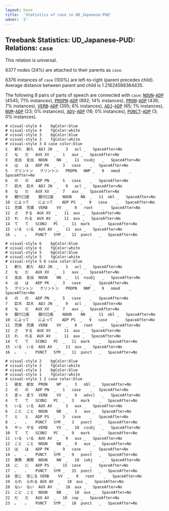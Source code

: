 ```yaml
---
layout: base
title:  'Statistics of case in UD_Japanese-PUD'
udver: '2'
---
```


## Treebank Statistics: UD_Japanese-PUD: Relations: `case`

This relation is universal.

6377 nodes (24%) are attached to their parents as `case`.

6376 instances of `case` (100%) are left-to-right (parent precedes child).
Average distance between parent and child is 1.21624588364435.

The following 8 pairs of parts of speech are connected with `case`: <tt><a href="ja_pud-pos-NOUN.html">NOUN</a></tt>-<tt><a href="ja_pud-pos-ADP.html">ADP</a></tt> (4545; 71% instances), <tt><a href="ja_pud-pos-PROPN.html">PROPN</a></tt>-<tt><a href="ja_pud-pos-ADP.html">ADP</a></tt> (892; 14% instances), <tt><a href="ja_pud-pos-PRON.html">PRON</a></tt>-<tt><a href="ja_pud-pos-ADP.html">ADP</a></tt> (436; 7% instances), <tt><a href="ja_pud-pos-VERB.html">VERB</a></tt>-<tt><a href="ja_pud-pos-ADP.html">ADP</a></tt> (395; 6% instances), <tt><a href="ja_pud-pos-ADJ.html">ADJ</a></tt>-<tt><a href="ja_pud-pos-ADP.html">ADP</a></tt> (65; 1% instances), <tt><a href="ja_pud-pos-NUM.html">NUM</a></tt>-<tt><a href="ja_pud-pos-ADP.html">ADP</a></tt> (23; 0% instances), <tt><a href="ja_pud-pos-ADV.html">ADV</a></tt>-<tt><a href="ja_pud-pos-ADP.html">ADP</a></tt> (18; 0% instances), <tt><a href="ja_pud-pos-PUNCT.html">PUNCT</a></tt>-<tt><a href="ja_pud-pos-ADP.html">ADP</a></tt> (3; 0% instances).


~~~ conllu
# visual-style 4	bgColor:blue
# visual-style 4	fgColor:white
# visual-style 3	bgColor:blue
# visual-style 3	fgColor:white
# visual-style 3 4 case	color:blue
1	新た	新た	ADJ	JN	_	3	acl	_	SpaceAfter=No
2	な	だ	AUX	XV	_	1	aux	_	SpaceAfter=No
3	支出	支出	NOUN	NN	_	11	nsubj	_	SpaceAfter=No
4	は	は	ADP	PK	_	3	case	_	SpaceAfter=No
5	クリントン	クリントン	PROPN	NNP	_	9	nmod	_	SpaceAfter=No
6	の	の	ADP	PN	_	5	case	_	SpaceAfter=No
7	巨大	巨大	ADJ	JN	_	9	acl	_	SpaceAfter=No
8	な	だ	AUX	XV	_	7	aux	_	SpaceAfter=No
9	銀行口座	銀行口座	NOUN	NN	_	11	obl	_	SpaceAfter=No
10	によって	によって	ADP	PS	_	9	case	_	SpaceAfter=No
11	充填	充填	VERB	VV	_	0	root	_	SpaceAfter=No
12	さ	する	AUX	XV	_	11	aux	_	SpaceAfter=No
13	れ	れる	AUX	AV	_	11	aux	_	SpaceAfter=No
14	て	て	SCONJ	PC	_	11	mark	_	SpaceAfter=No
15	いる	いる	AUX	AV	_	11	aux	_	SpaceAfter=No
16	。	。	PUNCT	SYM	_	11	punct	_	SpaceAfter=No

~~~


~~~ conllu
# visual-style 6	bgColor:blue
# visual-style 6	fgColor:white
# visual-style 5	bgColor:blue
# visual-style 5	fgColor:white
# visual-style 5 6 case	color:blue
1	新た	新た	ADJ	JN	_	3	acl	_	SpaceAfter=No
2	な	だ	AUX	XV	_	1	aux	_	SpaceAfter=No
3	支出	支出	NOUN	NN	_	11	nsubj	_	SpaceAfter=No
4	は	は	ADP	PK	_	3	case	_	SpaceAfter=No
5	クリントン	クリントン	PROPN	NNP	_	9	nmod	_	SpaceAfter=No
6	の	の	ADP	PN	_	5	case	_	SpaceAfter=No
7	巨大	巨大	ADJ	JN	_	9	acl	_	SpaceAfter=No
8	な	だ	AUX	XV	_	7	aux	_	SpaceAfter=No
9	銀行口座	銀行口座	NOUN	NN	_	11	obl	_	SpaceAfter=No
10	によって	によって	ADP	PS	_	9	case	_	SpaceAfter=No
11	充填	充填	VERB	VV	_	0	root	_	SpaceAfter=No
12	さ	する	AUX	XV	_	11	aux	_	SpaceAfter=No
13	れ	れる	AUX	AV	_	11	aux	_	SpaceAfter=No
14	て	て	SCONJ	PC	_	11	mark	_	SpaceAfter=No
15	いる	いる	AUX	AV	_	11	aux	_	SpaceAfter=No
16	。	。	PUNCT	SYM	_	11	punct	_	SpaceAfter=No

~~~


~~~ conllu
# visual-style 2	bgColor:blue
# visual-style 2	fgColor:white
# visual-style 1	bgColor:blue
# visual-style 1	fgColor:white
# visual-style 1 2 case	color:blue
1	彼女	彼女	PRON	NP	_	3	obl	_	SpaceAfter=No
2	の	の	ADP	PN	_	1	case	_	SpaceAfter=No
3	言っ	言う	VERB	VV	_	9	advcl	_	SpaceAfter=No
4	て	て	SCONJ	PC	_	3	mark	_	SpaceAfter=No
5	いる	いる	AUX	AV	_	3	aux	_	SpaceAfter=No
6	こと	こと	NOUN	NB	_	3	aux	_	SpaceAfter=No
7	と	と	ADP	PS	_	3	case	_	SpaceAfter=No
8	、	、	PUNCT	SYM	_	3	punct	_	SpaceAfter=No
9	やっ	やる	VERB	VV	_	18	csubj	_	SpaceAfter=No
10	て	て	SCONJ	PC	_	9	mark	_	SpaceAfter=No
11	いる	いる	AUX	AV	_	9	aux	_	SpaceAfter=No
12	こと	こと	NOUN	NB	_	9	aux	_	SpaceAfter=No
13	は	は	ADP	PK	_	9	case	_	SpaceAfter=No
14	、	、	PUNCT	SYM	_	9	punct	_	SpaceAfter=No
15	実際	実際	NOUN	NN	_	18	iobj	_	SpaceAfter=No
16	に	に	ADP	PS	_	15	case	_	SpaceAfter=No
17	、	、	PUNCT	SYM	_	15	punct	_	SpaceAfter=No
18	信じ	信じる	VERB	VV	_	0	root	_	SpaceAfter=No
19	られ	られる	AUX	AV	_	18	aux	_	SpaceAfter=No
20	ない	ない	AUX	AV	_	18	aux	_	SpaceAfter=No
21	こと	こと	NOUN	NB	_	18	aux	_	SpaceAfter=No
22	だ	だ	AUX	AV	_	18	cop	_	SpaceAfter=No
23	。	。	PUNCT	SYM	_	18	punct	_	SpaceAfter=No

~~~


